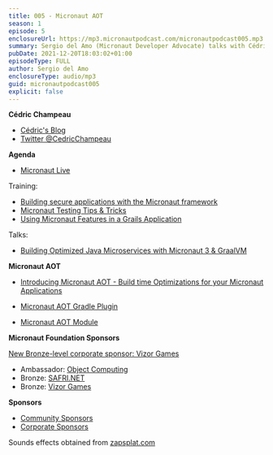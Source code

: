 ```yaml
---
title: 005 - Micronaut AOT
season: 1
episode: 5
enclosureUrl: https://mp3.micronautpodcast.com/micronautpodcast005.mp3
summary: Sergio del Amo (Micronaut Developer Advocate) talks with Cédric Champeau (Micronaut core committer at Oracle Labs) about the Micronaut AOT module - a new module that generates build-time optimizations for Micronaut applications.
pubDate: 2021-12-20T18:03:02+01:00
episodeType: FULL
author: Sergio del Amo
enclosureType: audio/mp3
guid: micronautpodcast005
explicit: false
---
```


**Cédric Champeau**

- [Cédric's Blog](http://melix.github.io/blog/)
- [Twitter @CedricChampeau](https://twitter.com/CedricChampeau)

**Agenda**

- [Micronaut Live](https://twitch.tv/micronautfw)

Training:

- [Building secure applications with the Micronaut framework](https://objectcomputing.com/services/training/catalog/micronaut-training/micronaut-security-deep-dive)
- [Micronaut Testing Tips & Tricks](https://objectcomputing.com/services/training/catalog/micronaut-training/micronaut-testing)
- [Using Micronaut Features in a Grails Application](https://objectcomputing.com/services/training/catalog/grails/micronaut-and-grails)

Talks:

- [Building Optimized Java Microservices with Micronaut 3 & GraalVM](https://www.jfokus.se/talks/790)


**Micronaut AOT**

- [Introducing Micronaut AOT - Build time Optimizations for your Micronaut Applications](https://medium.com/graalvm/introducing-micronaut-aot-build-time-optimizations-for-your-micronaut-applications-68b8f1302c5)

- [Micronaut AOT Gradle Plugin](https://micronaut-projects.github.io/micronaut-gradle-plugin/snapshot/#_micronaut_aot_plugin)
- [Micronaut AOT Module](https://micronaut-projects.github.io/micronaut-aot/snapshot/guide/)

**Micronaut Foundation Sponsors**

[New Bronze-level corporate sponsor: Vizor Games](https://micronaut.io/2021/12/10/new-bronze-level-corporate-sponsor-vizor-games/)

- Ambassador: [Object Computing](https://objectcomputing.com)
- Bronze: [SAFRI.NET](https://www.safri.net/)
- Bronze: [Vizor Games](https://vizor-interactive.com/en/)

**Sponsors**

- [Community Sponsors](https://micronaut.io/foundation/community-sponsorship/)
- [Corporate Sponsors](https://micronaut.io/foundation/corporate-sponsorship/)

Sounds effects obtained from [zapsplat.com](https:/zapsplat.com)
